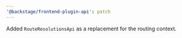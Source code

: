 ```yaml
---
'@backstage/frontend-plugin-api': patch
---
```


Added `RouteResolutionsApi` as a replacement for the routing context.
